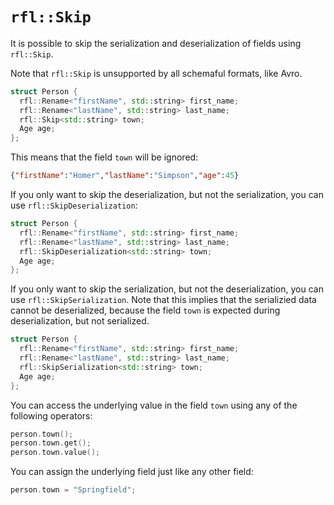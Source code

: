 # `rfl::Skip`  

It is possible to skip the serialization and deserialization of fields using `rfl::Skip`.

Note that `rfl::Skip` is unsupported by all schemaful formats, like Avro.

```cpp
struct Person {
  rfl::Rename<"firstName", std::string> first_name;
  rfl::Rename<"lastName", std::string> last_name;
  rfl::Skip<std::string> town;
  Age age;
};
```

This means that the field `town` will be ignored:

```json
{"firstName":"Homer","lastName":"Simpson","age":45}
```

If you only want to skip the deserialization, but not the serialization, you can use `rfl::SkipDeserialization`:


```cpp
struct Person {
  rfl::Rename<"firstName", std::string> first_name;
  rfl::Rename<"lastName", std::string> last_name;
  rfl::SkipDeserialization<std::string> town;
  Age age;
};
```

If you only want to skip the serialization, but not the deserialization, you can use `rfl::SkipSerialization`. 
Note that this implies that the serializied data cannot be deserialized, because the field `town`
is expected during deserialization, but not serialized.

```cpp
struct Person {
  rfl::Rename<"firstName", std::string> first_name;
  rfl::Rename<"lastName", std::string> last_name;
  rfl::SkipSerialization<std::string> town;
  Age age;
};
```

You can access the underlying value in the field `town` using any of the following operators:

```cpp
person.town();
person.town.get();
person.town.value();
```

You can assign the underlying field just like any other field:

```cpp
person.town = "Springfield";
```
